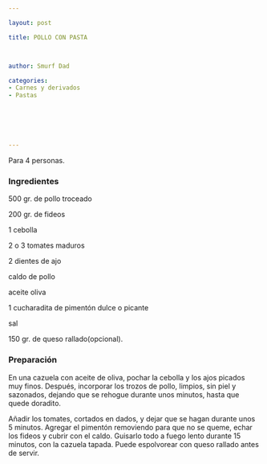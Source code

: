 ```yaml
---

layout: post

title: POLLO CON PASTA



author: Smurf Dad

categories:
- Carnes y derivados
- Pastas






---
```


Para 4 personas.

<h3>Ingredientes</h3>

500 gr. de pollo troceado

200 gr. de fideos

1 cebolla

2 o 3 tomates maduros

2 dientes de ajo

caldo de pollo

aceite oliva

1 cucharadita de pimentón dulce o picante

sal

150 gr. de queso rallado(opcional).

<h3>Preparación</h3>

En una cazuela con aceite de oliva, pochar la cebolla y los ajos picados muy finos. Después, incorporar los trozos de pollo, limpios, sin piel y sazonados, dejando que se rehogue durante unos minutos, hasta que quede doradito.

Añadir los tomates, cortados en dados, y dejar que se hagan durante unos 5 minutos. Agregar el pimentón removiendo para que no se queme, echar los fideos y cubrir con el caldo. Guisarlo todo a fuego lento durante 15 minutos, con la cazuela tapada. Puede espolvorear con queso rallado antes de servir.

